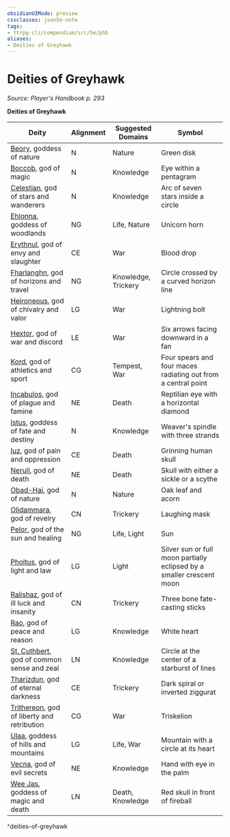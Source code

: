 ```yaml
---
obsidianUIMode: preview
cssclasses: json5e-note
tags:
- ttrpg-cli/compendium/src/5e/phb
aliases:
- Deities of Greyhawk
---
```

# Deities of Greyhawk
*Source: Player's Handbook p. 293* 

**Deities of Greyhawk**

| Deity | Alignment | Suggested Domains | Symbol |
|-------|-----------|-------------------|--------|
| [Beory](/3-Mechanics/CLI/Compendium/deities/greyhawk-beory.md), goddess of nature | N | Nature | Green disk |
| [Boccob](/3-Mechanics/CLI/Compendium/deities/greyhawk-boccob.md), god of magic | N | Knowledge | Eye within a pentagram |
| [Celestian](/3-Mechanics/CLI/Compendium/deities/greyhawk-celestian.md), god of stars and wanderers | N | Knowledge | Arc of seven stars inside a circle |
| [Ehlonna](/3-Mechanics/CLI/Compendium/deities/greyhawk-ehlonna.md), goddess of woodlands | NG | Life, Nature | Unicorn horn |
| [Erythnul](/3-Mechanics/CLI/Compendium/deities/greyhawk-erythnul.md), god of envy and slaughter | CE | War | Blood drop |
| [Fharlanghn](/3-Mechanics/CLI/Compendium/deities/greyhawk-fharlanghn.md), god of horizons and travel | NG | Knowledge, Trickery | Circle crossed by a curved horizon line |
| [Heironeous](/3-Mechanics/CLI/Compendium/deities/greyhawk-heironeous.md), god of chivalry and valor | LG | War | Lightning bolt |
| [Hextor](/3-Mechanics/CLI/Compendium/deities/greyhawk-hextor.md), god of war and discord | LE | War | Six arrows facing downward in a fan |
| [Kord](/3-Mechanics/CLI/Compendium/deities/greyhawk-kord.md), god of athletics and sport | CG | Tempest, War | Four spears and four maces radiating out from a central point |
| [Incabulos](/3-Mechanics/CLI/Compendium/deities/greyhawk-incabulos.md), god of plague and famine | NE | Death | Reptilian eye with a horizontal diamond |
| [Istus](/3-Mechanics/CLI/Compendium/deities/greyhawk-istus.md), goddess of fate and destiny | N | Knowledge | Weaver's spindle with three strands |
| [Iuz](/3-Mechanics/CLI/Compendium/deities/greyhawk-iuz.md), god of pain and oppression | CE | Death | Grinning human skull |
| [Nerull](/3-Mechanics/CLI/Compendium/deities/greyhawk-nerull.md), god of death | NE | Death | Skull with either a sickle or a scythe |
| [Obad-Hai](/3-Mechanics/CLI/Compendium/deities/greyhawk-obad-hai.md), god of nature | N | Nature | Oak leaf and acorn |
| [Olidammara](/3-Mechanics/CLI/Compendium/deities/greyhawk-olidammara.md), god of revelry | CN | Trickery | Laughing mask |
| [Pelor](/3-Mechanics/CLI/Compendium/deities/greyhawk-pelor.md), god of the sun and healing | NG | Life, Light | Sun |
| [Pholtus](/3-Mechanics/CLI/Compendium/deities/greyhawk-pholtus.md), god of light and law | LG | Light | Silver sun or full moon partially eclipsed by a smaller crescent moon |
| [Ralishaz](/3-Mechanics/CLI/Compendium/deities/greyhawk-ralishaz.md), god of ill luck and insanity | CN | Trickery | Three bone fate-casting sticks |
| [Rao](/3-Mechanics/CLI/Compendium/deities/greyhawk-rao.md), god of peace and reason | LG | Knowledge | White heart |
| [St. Cuthbert](/3-Mechanics/CLI/Compendium/deities/greyhawk-st-cuthbert.md), god of common sense and zeal | LN | Knowledge | Circle at the center of a starburst of lines |
| [Tharizdun](/3-Mechanics/CLI/Compendium/deities/greyhawk-tharizdun.md), god of eternal darkness | CE | Trickery | Dark spiral or inverted ziggurat |
| [Trithereon](/3-Mechanics/CLI/Compendium/deities/greyhawk-trithereon.md), god of liberty and retribution | CG | War | Triskelion |
| [Ulaa](/3-Mechanics/CLI/Compendium/deities/greyhawk-ulaa.md), goddess of hills and mountains | LG | Life, War | Mountain with a circle at its heart |
| [Vecna](/3-Mechanics/CLI/Compendium/deities/greyhawk-vecna.md), god of evil secrets | NE | Knowledge | Hand with eye in the palm |
| [Wee Jas](/3-Mechanics/CLI/Compendium/deities/greyhawk-wee-jas.md), goddess of magic and death | LN | Death, Knowledge | Red skull in front of fireball |
^deities-of-greyhawk